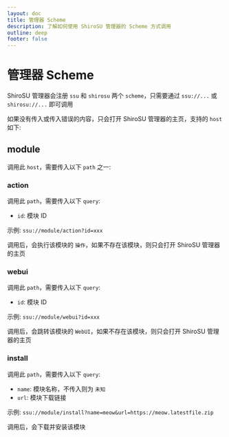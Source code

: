 ```yaml
---
layout: doc
title: 管理器 Scheme
description: 了解如何使用 ShiroSU 管理器的 Scheme 方式调用
outline: deep
footer: false
---
```


# **管理器 Scheme**

ShiroSU 管理器会注册 `ssu` 和 `shirosu` 两个 `scheme`，只需要通过 `ssu://...` 或 `shirosu://...` 即可调用

如果没有传入或传入错误的内容，只会打开 ShiroSU 管理器的主页，支持的 `host` 如下:

## module

调用此 `host`，需要传入以下 `path` 之一:

### action

调用此 `path`，需要传入以下 `query`:

- `id`: 模块 ID

示例: `ssu://module/action?id=xxx`

调用后，会执行该模块的 `操作`，如果不存在该模块，则只会打开 ShiroSU 管理器的主页

### webui

调用此 `path`，需要传入以下 `query`:

- `id`: 模块 ID

示例: `ssu://module/webui?id=xxx`

调用后，会跳转该模块的 `WebUI`，如果不存在该模块，则只会打开 ShiroSU 管理器的主页

### install

调用此 `path`，需要传入以下 `query`:

- `name`: 模块名称，不传入则为 `未知`
- `url`: 模块下载链接

示例: `ssu://module/install?name=meow&url=https://meow.latestfile.zip`

调用后，会下载并安装该模块
